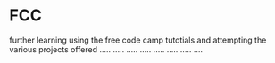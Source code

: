 # FCC
further learning using the free code camp tutotials and attempting the various projects offered
.....
.....
.....
.....
.....
.....
.....
....
